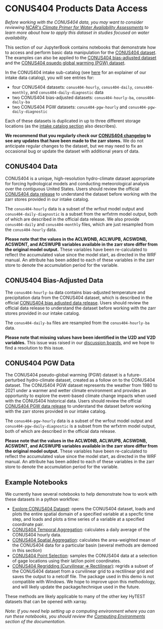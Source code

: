 # CONUS404 Products Data Access

*Before working with the CONUS404 data, you may want to consider reviewing [NCAR's Climate Primer for Water Availability Assessments](https://ncar.github.io/climate-primer-water/index.html) to learn more about how to apply this dataset in studies focused on water availability.*

This section of our JupyterBook contains notebooks that demonstrate how to access and perform basic data manipulation for the [CONUS404 dataset](https://doi.org/10.5066/P9PHPK4F). The examples can also be applied to the [CONUS404 bias-adjusted dataset](https://doi.org/10.5066/P9JE61P7) and the [CONUS404 psuedo global warming (PGW) dataset](https://doi.org/10.5066/P9HH85UU). 

In the CONUS404 intake sub-catalog (see [here](../dataset_catalog/README.md) for an explainer of our intake data catalog), you will see entries for:
- four CONUS404 datasets: `conus404-hourly`, `conus404-daily`, `conus404-monthly`, and `conus404-daily-diagnostic` data
- two CONUS404 bias-adjusted datasets: `conus404-hourly-ba`, `conus404-daily-ba`
- two CONUS404 PGW datasets: `conus404-pgw-hourly` and `conus404-pgw-daily-diagnostic`

Each of these datasets is duplicated in up to three different storage locations (as the [intake catalog section](../dataset_catalog/README.md) also describes).

**We recommend that you regularly check our [CONUS404 changelog](./CONUS404_CHANGELOG) to see any updates that have been made to the zarr stores.** We do not anticipate regular changes to the dataset, but we may need to fix an occasional bug or update the dataset with additional years of data.

## CONUS404 Data
CONUS404 is a unique, high-resolution hydro-climate dataset appropriate for forcing hydrological models and conducting meteorological analysis over the contiguous United States. Users should review the official [CONUS404 data release](https://doi.org/10.5066/P9PHPK4F) to understand the dataset before working with the zarr stores provided in our intake catalog.

The `conus404-hourly` data is a subset of the wrfout model output and `conus404-daily-diagnostic` is a subset from the wrfxtrm model output, both of which are described in the official data release. We also provide `conus404-daily` and `conus404-monthly` files, which are just resampled from the `conus404-hourly` data.

**Please note that the values in the ACLWDNB, ACLWUPB, ACSWDNB, ACSWDNT, and ACSWUPB variables available in the zarr store differ from the original model output.** These variables have been re-calculated to reflect the accumulated value since the model start, as directed in the WRF manual. An attribute has been added to each of these variables in the zarr store to denote the accumulation period for the variable. 

## CONUS404 Bias-Adjusted Data
The `conus404-hourly-ba` data contains bias-adjusted temperature and precipitation data from the CONUS404 dataset, which is described in the official [CONUS404 bias adjusted data release](https://doi.org/10.5066/P9JE61P7). Users should review the official data release to understand the dataset before working with the zarr stores provided in our intake catalog.

The `conus404-daily-ba` files are resampled from the `conus404-hourly-ba` data.

**Please note that missing values have been identified in the U2D and V2D variables.** This issue was raised in our [discussion boards](https://github.com/hytest-org/hytest/discussions/596), and we hope to find a resolution to this issue.

## CONUS404 PGW Data
The CONUS404 pseudo-global warming (PGW) dataset is a future-perturbed hydro-climate dataset, created as a follow on to the CONUS404 dataset. The CONUS404 PGW dataset represents the weather from 1980 to 2021 under a warmer and wetter climate environment and provides an opportunity to explore the event-based climate change impacts when used with the CONUS404 historical data. Users should review the official [CONUS404 PGW data release](https://doi.org/10.5066/P9HH85UU) to understand the dataset before working with the zarr stores provided in our intake catalog.

The `conus404-pgw-hourly` data is a subset of the wrfout model output and `conus404-pgw-daily-diagnostic` is a subset from the wrfxtrm model output, both of which are described in the official data release.

**Please note that the values in the ACLWDNB, ACLWUPB, ACSWDNB, ACSWDNT, and ACSWUPB variables available in the zarr store differ from the original model output.** These variables have been re-calculated to reflect the accumulated value since the model start, as directed in the WRF manual. An attribute has been added to each of these variables in the zarr store to denote the accumulation period for the variable. 

## Example Notebooks
We currently have several notebooks to help demonstrate how to work with these datasets in a python workflow:
- [Explore CONUS404 Dataset](./conus404_explore.ipynb): opens the CONUS404 dataset, loads and plots the entire spatial 
   domain of a specified variable at a specfic time step, and loads and plots a time series of a variable at a specified coordinate pair.
- [CONUS404 Temporal Aggregation](../dataset_processing/tutorials/conus404_temporal_aggregation.ipynb): calculates a daily average of the CONUS404 hourly data.
- [CONUS404 Spatial Aggregation](../dataset_processing/spatial_aggregation.md): calculates the area-weighted mean of the CONUS404 data for a particular basin (several methods are demoed in this section)
- [CONUS404 Point Selection](../dataset_processing/tutorials/conus404_point_selection.ipynb): samples the CONUS404 data at a selection of gage locations using their lat/lon point coordinates.
- [CONUS404 Regridding (Curvilinear => Rectilinear)](../dataset_processing/tutorials/conus404_regrid.ipynb): regrids a subset of the CONUS404 dataset from a curvilinear grid to a rectilinear grid and saves the output to a netcdf file. The package used in this demo is not compatible with Windows. We hope to improve upon this methodology, and will likely update the package/technique used in the future.

These methods are likely applicable to many of the other key HyTEST datasets that can be opened with xarray.

*Note: If you need help setting up a computing environment where you can run these notebooks, you should review the [Computing Environments](../environment_set_up/README.md) section of the documentation.*
